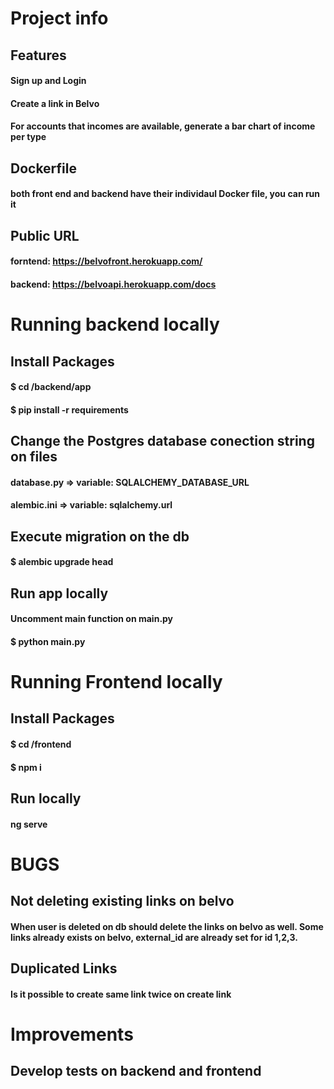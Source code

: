 # Project info
## Features
#### Sign up and Login
#### Create a link in Belvo
#### For accounts that incomes are available, generate a bar chart of income per type

## Dockerfile
#### both front end and backend have their individaul Docker file, you can run it 

## Public URL 
#### forntend:  https://belvofront.herokuapp.com/
#### backend:  https://belvoapi.herokuapp.com/docs

# Running backend locally

## Install Packages

#### $ cd /backend/app
#### $ pip install -r requirements

## Change the Postgres database conection string on files

#### database.py => variable: SQLALCHEMY_DATABASE_URL
#### alembic.ini => variable: sqlalchemy.url

## Execute migration on the db

#### $ alembic upgrade head

## Run app locally
#### Uncomment main function on main.py
#### $ python main.py


# Running Frontend locally

## Install Packages

#### $ cd /frontend
#### $ npm i 

## Run locally
#### ng serve

# BUGS
## Not deleting existing links on belvo
#### When user is deleted on db should delete the links on belvo as well. Some links already exists on belvo, external_id are already set for id 1,2,3. 
## Duplicated Links
#### Is it possible to create same link twice on create link

# Improvements 
## Develop tests on backend and frontend




